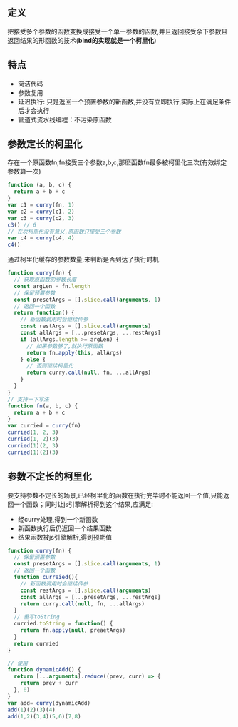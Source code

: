 ## 定义
把接受多个参数的函数变换成接受一个单一参数的函数,并且返回接受余下参数且返回结果的形函数的技术(**bind的实现就是一个柯里化**)  
## 特点
- 简洁代码
- 参数复用
- 延迟执行: 只是返回一个预置参数的新函数,并没有立即执行,实际上在满足条件后才会执行
- 管道式流水线编程：不污染原函数  

## 参数定长的柯里化
存在一个原函数fn,fn接受三个参数a,b,c,那麽函数fn最多被柯里化三次(有效绑定参数算一次)
```js
function (a, b, c) {
  return a + b + c
}
var c1 = curry(fn, 1)
var c2 = curry(c1, 2)
var c3 = curry(c2, 3)
c3() // 6
// 在次柯里化没有意义,原函数只接受三个参数
var c4 = curry(c4, 4)
c4()
```
通过柯里化缓存的参数数量,来判断是否到达了执行时机
```js
function curry(fn) {
  // 获取原函数的参数长度
  const argLen = fn.length
  // 保留预置参数
  const presetArgs = [].slice.call(arguments, 1)
  // 返回一个函数
  return function() {
    // 新函数调用时会继续传参
    const restArgs = [].slice.call(arguments)
    const allArgs = [...presetArgs, ...restArgs]
    if (allArgs.length >= argLen) {
      // 如果参数够了,就执行原函数
      return fn.apply(this, allArgs)
    } else {
      // 否则继续柯里化
      return curry.call(null, fn, ...allArgs)
    }
  }
}
// 支持一下写法
function fn(a, b, c) {
  return a + b + c
}
var curried = curry(fn)
curried(1, 2, 3)
curried(1, 2)(3)
curried(1)(2, 3)
curried(1)(2)(3)
```
## 参数不定长的柯里化
要支持参数不定长的场景,已经柯里化的函数在执行完毕时不能返回一个值,只能返回一个函数；同时让js引擎解析得到这个结果,应满足:
- 经curry处理,得到一个新函数
- 新函数执行后仍返回一个结果函数
- 结果函数被js引擎解析,得到预期值
```js
function curry(fn) {
  // 保留预置参数
  const presetArgs = [].slice.call(arguments, 1)
  // 返回一个函数
  function curreied(){
    // 新函数调用时会继续传参
    const restArgs = [].slice.call(arguments)
    const allArgs = [...presetArgs, ...restArgs]
    return curry.call(null, fn, ...allArgs)
  }
  // 重写toString
  curried.toString = function() {
    return fn.apply(null, preaetArgs)
  }
  return curried
}

// 使用
function dynamicAdd() {
  return [...arguments].reduce((prev, curr) => {
    return prev + curr
  }, 0)
}
var add= curry(dynamicAdd)
add(1)(2)(3)(4)
add(1,2)(3,4)(5,6)(7,8)
```